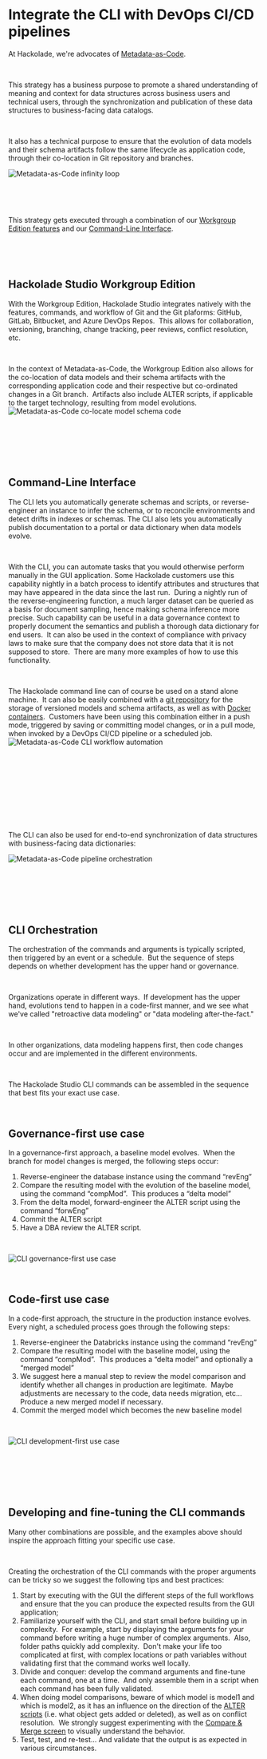 # Integrate the CLI with DevOps CI/CD pipelines

At Hackolade, we're advocates of [Metadata-as-Code](<https://hackolade.com/metadata-as-code.html> "target=\"\_blank\""). &nbsp;

&nbsp;

This strategy has a business purpose to promote a shared understanding of meaning and context for data structures across business users and technical users, through the synchronization and publication of these data structures to business-facing data catalogs.

&nbsp;

It also has a technical purpose to ensure that the evolution of data models and their schema artifacts follow the same lifecycle as application code, through their co-location in Git repository and branches.

![Metadata-as-Code infinity loop](<lib/Metadata-as-Code%20infinity%20loop.png>)

&nbsp;

&nbsp;

This strategy gets executed through a combination of our [Workgroup Edition features](<Repository.md>) and our [Command-Line Interface](<CommandLineInterface.md>).

&nbsp;

&nbsp;

## Hackolade Studio Workgroup Edition

With the Workgroup Edition, Hackolade Studio integrates natively with the features, commands, and workflow of Git and the Git plaforms: GitHub, GitLab, Bitbucket, and Azure DevOps Repos.&nbsp; This allows for collaboration, versioning, branching, change tracking, peer reviews, conflict resolution, etc. &nbsp;

&nbsp;

In the context of Metadata-as-Code, the Workgroup Edition also allows for the co-location of data models and their schema artifacts with the corresponding application code and their respective but co-ordinated changes in a Git branch.&nbsp; Artifacts also include ALTER scripts, if applicable to the target technology, resulting from model evolutions.![Metadata-as-Code co-locate model schema code](<lib/Metadata-as-Code%20co-locate%20model%20schema%20code.png>)

&nbsp;

&nbsp;

&nbsp;

## Command-Line Interface

The CLI lets you automatically generate schemas and scripts, or reverse-engineer an instance to infer the schema, or to reconcile environments and detect drifts in indexes or schemas. The CLI also lets you automatically publish documentation to a portal or data dictionary when data models evolve.

&nbsp;

With the CLI, you can automate tasks that you would otherwise perform manually in the GUI application. Some Hackolade customers use this capability nightly in a batch process to identify attributes and structures that may have appeared in the data since the last run.  During a nightly run of the reverse-engineering function, a much larger dataset can be queried as a basis for document sampling, hence making schema inference more precise. Such capability can be useful in a data governance context to properly document the semantics and publish a thorough data dictionary for end users.  It can also be used in the context of compliance with privacy laws to make sure that the company does not store data that it is not supposed to store.  There are many more examples of how to use this functionality.

 

The Hackolade command line can of course be used on a stand alone machine.  It can also be easily combined with a [git repository](<Teamcollaboration.md>) for the storage of versioned models and schema artifacts, as well as with [Docker containers](<https://github.com/hackolade/docker/tree/main/Studio> "target=\"\_blank\"").  Customers have been using this combination either in a push mode, triggered by saving or committing model changes, or in a pull mode, when invoked by a DevOps CI/CD pipeline or a scheduled job. ![Metadata-as-Code CLI workflow automation](<lib/Metadata-as-Code%20CLI%20workflow%20automation.png>)

&nbsp;

&nbsp;

&nbsp;

&nbsp;

&nbsp;

The CLI can also be used for end-to-end synchronization of data structures with business-facing data dictionaries:

![Metadata-as-Code pipeline orchestration](<lib/Metadata-as-Code%20pipeline%20orchestration.png>)

&nbsp;

&nbsp;

&nbsp;

## CLI Orchestration

The orchestration of the commands and arguments is typically scripted, then triggered by an event or a schedule.&nbsp; But the sequence of steps depends on whether development has the upper hand or governance. &nbsp;

&nbsp;

Organizations operate in different ways.&nbsp; If development has the upper hand, evolutions tend to happen in a code-first manner, and we see what we've called "retroactive data modeling" or "data modeling after-the-fact."

&nbsp;

In other organizations, data modeling happens first, then code changes occur and are implemented in the different environments.

&nbsp;

The Hackolade Studio CLI commands can be assembled in the sequence that best fits your exact use case.

&nbsp;

## Governance-first use case

In a governance-first approach, a baseline model evolves.  When the branch for model changes is merged, the following steps occur:

1. Reverse-engineer the database instance using the command “revEng”
1. Compare the resulting model with the evolution of the baseline model, using the command “compMod”.  This produces a “delta model”
1. From the delta model, forward-engineer the ALTER script using the command “forwEng”
1. Commit the ALTER script
1. Have a DBA review the ALTER script.

&nbsp;

![CLI governance-first use case](<lib/CLI%20governance-first%20use%20case.png>)

&nbsp;

## Code-first use case

In a code-first approach, the structure in the production instance evolves.  Every night, a scheduled process goes through the following steps:

1. Reverse-engineer the Databricks instance using the command “revEng”
1. Compare the resulting model with the baseline model, using the command “compMod”.  This produces a “delta model” and optionally a “merged model”
1. We suggest here a manual step to review the model comparison and identify whether all changes in production are legitimate.  Maybe adjustments are necessary to the code, data needs migration, etc…  Produce a new merged model if necessary.
1. Commit the merged model which becomes the new baseline model

&nbsp;

![CLI development-first use case](<lib/CLI%20development-first%20use%20case.png>)

&nbsp;

&nbsp;

&nbsp;

## Developing and fine-tuning the CLI commands

Many other combinations are possible, and the examples above should inspire the approach fitting your specific use case.

&nbsp;

Creating the orchestration of the CLI commands with the proper arguments can be tricky so we suggest the following tips and best practices:

1. Start by executing with the GUI the different steps of the full workflows and ensure that the you can produce the expected results from the GUI application;
1. Familiarize yourself with the CLI, and start small before building up in complexity.&nbsp; For example, start by displaying the arguments for your command before writing a huge number of complex arguments.&nbsp; Also, folder paths quickly add complexity.&nbsp; Don't make your life too complicated at first, with complex locations or path variables without validating first that the command works well locally.
1. Divide and conquer: develop the command arguments and fine-tune each command, one at a time.&nbsp; And only assemble them in a script when each command has been fully validated.
1. When doing model comparisons, beware of which model is model1 and which is model2, as it has an influence on the direction of the [ALTER scripts](<DeltamodelandALTERscript.md>) (i.e. what object gets added or deleted), as well as on conflict resolution.&nbsp; We strongly suggest experimenting with the [Compare \& Merge screen](<Compareandmergemodels.md>) to visually understand the behavior.
1. Test, test, and re-test... And validate that the output is as expected in various circumstances. &nbsp;

&nbsp;

